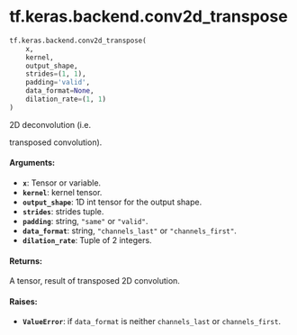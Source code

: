 <div itemscope itemtype="http://developers.google.com/ReferenceObject">
<meta itemprop="name" content="tf.keras.backend.conv2d_transpose" />
<meta itemprop="path" content="Stable" />
</div>

# tf.keras.backend.conv2d_transpose

``` python
tf.keras.backend.conv2d_transpose(
    x,
    kernel,
    output_shape,
    strides=(1, 1),
    padding='valid',
    data_format=None,
    dilation_rate=(1, 1)
)
```

2D deconvolution (i.e.

transposed convolution).

#### Arguments:

* <b>`x`</b>: Tensor or variable.
* <b>`kernel`</b>: kernel tensor.
* <b>`output_shape`</b>: 1D int tensor for the output shape.
* <b>`strides`</b>: strides tuple.
* <b>`padding`</b>: string, `"same"` or `"valid"`.
* <b>`data_format`</b>: string, `"channels_last"` or `"channels_first"`.
* <b>`dilation_rate`</b>: Tuple of 2 integers.


#### Returns:

A tensor, result of transposed 2D convolution.


#### Raises:

* <b>`ValueError`</b>: if `data_format` is neither `channels_last` or
    `channels_first`.